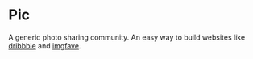 # Pic

A generic photo sharing community. An easy way to build websites like [dribbble](http://dribbble.com) and [imgfave](http://imgfave.com).